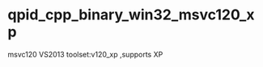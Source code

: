 qpid_cpp_binary_win32_msvc120_xp
================================

msvc120 VS2013 toolset:v120_xp ,supports XP
